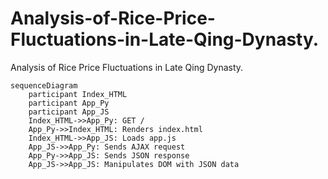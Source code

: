 # Analysis-of-Rice-Price-Fluctuations-in-Late-Qing-Dynasty.
Analysis of Rice Price Fluctuations in Late Qing Dynasty.


```mermaid
sequenceDiagram
    participant Index_HTML
    participant App_Py
    participant App_JS
    Index_HTML->>App_Py: GET /
    App_Py->>Index_HTML: Renders index.html
    Index_HTML->>App_JS: Loads app.js
    App_JS->>App_Py: Sends AJAX request
    App_Py->>App_JS: Sends JSON response
    App_JS->>App_JS: Manipulates DOM with JSON data

```
